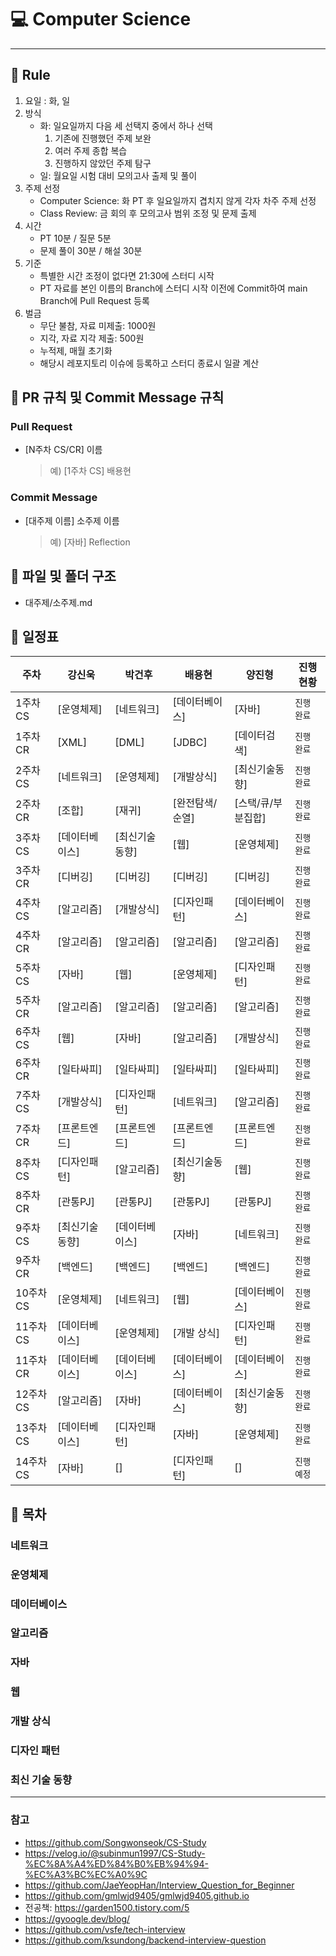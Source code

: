 # :computer: Computer Science

---

## :loudspeaker: Rule

1. 요일 : 화, 일
2. 방식
   - 화: 일요일까지 다음 세 선택지 중에서 하나 선택
     1. 기존에 진행했던 주제 보완
     2. 여러 주제 종합 복습
     3. 진행하지 않았던 주제 탐구
   - 일: 월요일 시험 대비 모의고사 출제 및 풀이
3. 주제 선정
   - Computer Science: 화 PT 후 일요일까지 겹치지 않게 각자 차주 주제 선정
   - Class Review: 금 회의 후 모의고사 범위 조정 및 문제 출제
4. 시간
   - PT 10분 / 질문 5분
   - 문제 풀이 30분 / 해설 30분
5. 기준
   - 특별한 시간 조정이 없다면 21:30에 스터디 시작
   - PT 자료를 본인 이름의 Branch에 스터디 시작 이전에 Commit하여 main Branch에 Pull Request 등록
6. 벌금
   - 무단 불참, 자료 미제출: 1000원
   - 지각, 자료 지각 제출: 500원
   - 누적제, 매월 초기화
   - 해당시 레포지토리 이슈에 등록하고 스터디 종료시 일괄 계산

## :loudspeaker: PR 규칙 및 Commit Message 규칙

### Pull Request

- [N주차 CS/CR] 이름
  > 예) [1주차 CS] 배용현

### Commit Message

- [대주제 이름] 소주제 이름
  > 예) [자바] Reflection

## :loudspeaker: 파일 및 폴더 구조

- 대주제/소주제.md

## :loudspeaker: 일정표

| **주차**  | **강신욱**     | **박건후**     | **배용현**   | **양진형**         | **진행 현황** |
|---------| -------------- | -------------- |-----------| ------------------ |-----------|
| 1주차 CS  | [운영체제]     | [네트워크]     | [데이터베이스]  | [자바]             | `진행 완료`   |
| 1주차 CR  | [XML]          | [DML]          | [JDBC]    | [데이터검색]       | `진행 완료`   |
| 2주차 CS  | [네트워크]     | [운영체제]     | [개발상식]    | [최신기술동향]     | `진행 완료`   |
| 2주차 CR  | [조합]         | [재귀]         | [완전탐색/순열] | [스택/큐/부분집합] | `진행 완료`   |
| 3주차 CS  | [데이터베이스] | [최신기술동향] | [웹]       | [운영체제]         | `진행 완료`   |
| 3주차 CR  | [디버깅]       | [디버깅]       | [디버깅]     | [디버깅]           | `진행 완료`   |
| 4주차 CS  | [알고리즘]     | [개발상식]     | [디자인패턴]   | [데이터베이스]     | `진행 완료`   |
| 4주차 CR  | [알고리즘]     | [알고리즘]     | [알고리즘]    | [알고리즘]         | `진행 완료`   |
| 5주차 CS  | [자바]         | [웹]           | [운영체제]    | [디자인패턴]       | `진행 완료`   |
| 5주차 CR  | [알고리즘]     | [알고리즘]     | [알고리즘]    | [알고리즘]         | `진행 완료`   |
| 6주차 CS  | [웹]           | [자바]         | [알고리즘]    | [개발상식]         | `진행 완료`   |
| 6주차 CR  | [일타싸피]     | [일타싸피]     | [일타싸피]    | [일타싸피]         | `진행 완료`   |
| 7주차 CS  | [개발상식]     | [디자인패턴]   | [네트워크]    | [알고리즘]         | `진행 완료`   |
| 7주차 CR  | [프론트엔드]   | [프론트엔드]   | [프론트엔드]   | [프론트엔드]       | `진행 완료`   |
| 8주차 CS  | [디자인패턴]   | [알고리즘]     | [최신기술동향]  | [웹]               | `진행 완료`   |
| 8주차 CR  | [관통PJ]       | [관통PJ]       | [관통PJ]    | [관통PJ]           | `진행 완료`   |
| 9주차 CS  | [최신기술동향] | [데이터베이스] | [자바]      | [네트워크]         | `진행 완료`   |
| 9주차 CR  | [백엔드]       | [백엔드]       | [백엔드]     | [백엔드]           | `진행 완료`   |
| 10주차 CS | [운영체제]     | [네트워크]     | [웹]       | [데이터베이스]     | `진행 완료`   |
| 11주차 CS | [데이터베이스] | [운영체제]     | [개발 상식]   | [디자인패턴]       | `진행 완료`   |
| 11주차 CR | [데이터베이스] | [데이터베이스] | [데이터베이스]  | [데이터베이스]     | `진행 완료`   |
| 12주차 CS | [알고리즘]     | [자바]         | [데이터베이스]  | [최신기술동향]     | `진행 완료`   |
| 13주차 CS | [데이터베이스] | [디자인패턴]   | [자바]      | [운영체제]         | `진행 완료`   |
| 14주차 CS | [자바] | []   | [디자인패턴]   | []         | `진행 예정`   |

## :loudspeaker: 목차

### 네트워크

### 운영체제

### 데이터베이스

### 알고리즘

### 자바

### 웹

### 개발 상식

### 디자인 패턴

### 최신 기술 동향

---

### 참고

- https://github.com/Songwonseok/CS-Study
- https://velog.io/@subinmun1997/CS-Study-%EC%8A%A4%ED%84%B0%EB%94%94-%EC%A3%BC%EC%A0%9C
- https://github.com/JaeYeopHan/Interview_Question_for_Beginner
- https://github.com/gmlwjd9405/gmlwjd9405.github.io
- 전공책: https://garden1500.tistory.com/5
- https://gyoogle.dev/blog/
- https://github.com/vsfe/tech-interview
- https://github.com/ksundong/backend-interview-question
